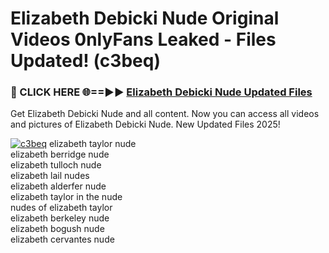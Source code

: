 # Elizabeth Debicki Nude Original Videos 0nlyFans Leaked - Files Updated! (c3beq)

<h3>🔴 CLICK HERE 🌐==►► <a href="https://tinyurl.com/yrmya6cz" rel="nofollow">Elizabeth Debicki Nude Updated Files</a></h3>

Get Elizabeth Debicki Nude and all content. Now you can access all videos and pictures of Elizabeth Debicki Nude. New Updated Files 2025!

[![c3beq](https://i.imgur.com/FMdXYCs.gif)](https://tinyurl.com/yrmya6cz)
elizabeth taylor nude<br>
elizabeth berridge nude<br>
elizabeth tulloch nude<br>
elizabeth lail nudes<br>
elizabeth alderfer nude<br>
elizabeth taylor in the nude<br>
nudes of elizabeth taylor<br>
elizabeth berkeley nude<br>
elizabeth bogush nude<br>
elizabeth cervantes nude
